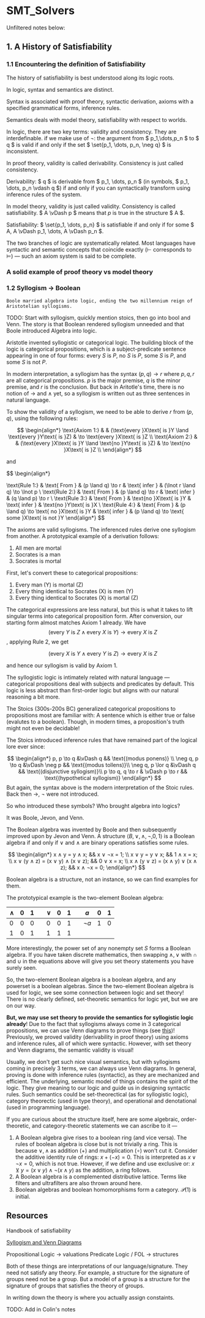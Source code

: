 # SMT_Solvers


Unfiltered notes below:

## 1. A History of Satisfiability

### 1.1 Encountering the definition of Satisfiability
The history of satisfiability is best understood along its logic roots.

In logic, syntax and semantics are distinct.

Syntax is associated with proof theory, syntactic derivation, axioms
with a specified grammatical forms, inference rules. 

Semantics deals with model theory, satisfiability with respect to worlds.

In logic, there are two key terms: validity and consistency. They are interdefinable.
if we make use of $\neg$:
the argument from $ p_1,\dots,p_n $ to $ q $ is valid if and only if the
set $ \set{p_1, \dots, p_n, \neg q} $ is inconsistent. 

In proof theory, validity is called derivability. Consistency is just called consistency. 

Derivability: $ q $ is derivable 
from $ p_1, \dots, p_n $ (in symbols, $ p_1, \dots, p_n \vdash q $)
if and only if you can syntactically transform using inference rules of the system.

In model theory, validity is just called validity. Consistency is called satisfiability. $ A \vDash p $ means that $p$
is true in the structure $ A $. 

Satisfiability: $ \set{p_1, \dots, p_n} $ is satisfiable if and only if for some $ A, A \vDash p_1, \dots, A \vDash p_n $.


The two branches of logic are systematically related. Most languages have syntactic 
and semantic concepts that coincide exactly ($\vdash$ corresponds to $\vDash$) — such an axiom system is said to be complete.

### A solid example of proof theory vs model theory



### 1.2 Syllogism -> Boolean
```admonish info title="Take away one thing"
Boole married algebra into logic, ending the two millennium reign of Aristotelian syllogisms.
```

TODO: Start with syllogism, quickly mention stoics, then go into bool and Venn.
The story is that Boolean rendered syllogism unneeded and that Boole introduced
Algebra into logic.

Aristotle invented syllogistic or categorical logic. The building block of the logic is categorical propositions, which
is a subject-predicate sentence appearing in one of four forms: every $S$ is $P$, no $S$
is $P$, some $S$ is $P$, and some $S$ is not $P$.


<!-- Since Aristotle viewed language as expressing ideas that signified entities and the properties they instantiate in 
the "world", these *categorical* propositions are "evaluated" in some world $w$,
so this is the model theory and semantical part of the logic. -->
In modern interpretation, a syllogism has the syntax $(p, q) \to r$ where $p, q, r$ are all categorical propositions.
$p$ is the major premise, $q$ is the minor premise, and $r$ is the conclusion. 
But back in Aritotle's time, there is no notion of $\to$ and $\land$ yet,
so a syllogism is written out as three sentences in natural language.

To show the validity of a syllogism, we need to be able to derive $r$ from $(p, q)$, using the following rules:

$$
\begin{align*}
\text{Axiom 1:} & & (\text{every }X\text{ is }Y \land \text{every }Y\text{ is }Z) & \to \text{every }X\text{ is }Z \\
\text{Axiom 2:} & & (\text{every }X\text{ is }Y \land \text{no }Y\text{ is }Z) & \to \text{no }X\text{ is }Z \\
\end{align*}
$$

and

$$
\begin{align*}

\text{Rule 1:} & \text{ From } & (p \land q) \to r         & \text{ infer } & (\lnot r \land q) \to \lnot p \\
\text{Rule 2:} & \text{ From } & (p \land q) \to r         & \text{ infer } & (q \land p) \to r \\
\text{Rule 3:} & \text{ From } & \text{no }X\text{ is }Y    & \text{ infer } & \text{no }Y\text{ is }X \\
\text{Rule 4:} & \text{ From } & (p \land q) \to \text{ no }X\text{ is }Y & \text{ infer } & (p \land q) \to \text{ some }X\text{ is not }Y
\end{align*}
$$

The axioms are valid syllogisms. The inferenced rules derive one syllogism from another. A prototypical example of a derivation follows:

1. All men are mortal
2. Socrates is a man
3. Socrates is mortal

First, let's convert these to categorical propositions:
1. Every man (Y) is mortal (Z)
2. Every thing identical to Socrates (X) is men (Y)
3. Every thing identical to Socrates (X) is mortal (Z)

The categorical expressions are less natural, but this is what it takes to lift singular terms into categorical proposition form.
After conversion, our starting form almost matches Axiom 1 already. We have 
$$(\text{every }Y\text{ is }Z \land \text{every }X\text{ is }Y) \to \text{every }X\text{ is }Z$$
, applying Rule 2, we get

$$(\text{every }X\text{ is }Y \land \text{every }Y\text{ is }Z) \to \text{every }X\text{ is }Z$$

and hence our syllogism is valid by Axiom 1.


The syllogistic logic is intimately related with natural language — categorical propositions 
deal with subjects and predicates by default. This logic is less abstract than first-order logic
but aligns with our natural reasoning a bit more.

The Stoics (300s-200s BC) generalized categorical propositions to propositions
most are familiar with: A sentence which is either true or false (evalutes 
to a boolean). Though, in modern times, a proposition's truth might not even 
be decidable!

The Stoics introduced inference rules that have remained
part of the logical lore ever since:

$$
\begin{align*}
p, p \to q &\vDash q && \text{(modus ponens)} \\
\neg q, p \to q &\vDash \neg p  && \text{(modus tollens)}\\
\neg q, p \lor q  &\vDash q && \text{(disjunctive syllogism)}\\
p \to q, q \to r & \vDash p \to r && \text{(hypothetical syllogism)}
\end{align*}
$$
But again, the syntax above is the modern interpretation of the Stoic rules.
Back then $\to$, $\neg$ were not introduced. 

So who introduced these symbols? Who brought algebra into logics?

It was Boole, Jevon, and Venn.

The Boolean algebra was invented by Boole and then subsequently improved upon by Jevon and Venn. A structure $\langle B, \lor, \land, \neg, 0, 1\rangle$ is a Boolean algebra if and only if $\lor$ and $\land$ are binary operations satisfies some rules.

$$
\begin{align*}
x ∧ y = y ∧ x; && x ∨ ¬x = 1; \\
x ∨ y = y ∨ x; && 1 ∧ x = x; \\
x ∨ (y ∧ z) = (x ∨ y) ∧ (x ∨ z); && 0 ∨ x = x; \\
x ∧ (y ∨ z) = (x ∧ y) ∨ (x ∧ z); && x ∧ ¬x = 0;
\end{align*}
$$

Boolean algebra is a structure, not an instance, so we can find examples for them.

The prototypical example is the two-element Boolean algebra:

| $\land$ | $0$ | $1$ |     | $\lor$ | $0$ | $1$ |     | $a$ | $0$ | $1$ |
|---|---|---|-----|---|---|---|-----|---|---|---|
| $0$ | $0$ | $0$ |     | $0$ | $0$ | $1$ |     | $\neg a$ | $1$ | $0$ |
| $1$ | $0$ | $1$ |     | $1$ | $1$ | $1$ |     |   |   |   |

More interestingly, the power set of any nonempty set $S$ forms a Boolean 
algebra. If you have taken discrete mathematics, then swapping $\land, \lor$
with $\cap$ and $\cup$ in the equations above will give you set theory 
statements you have surely seen.

So, the two-element Boolean algebra is a boolean algebra, and any powerset
is a boolean algebras. Since the two-element Boolean algebra 
is used for logic, we see some connection between 
logic and set theory! There is no clearly defined, set-theoretic semantics
for logic yet, but we are on our way.

**But, we may use set theory to provide the semantics for syllogistic logic already**! Due to the fact that syllogisms always come in 3 categorical propositions, we can use Venn diagrams to prove things (see [this](https://phil240.tamu.edu/LectureNotes/6.3.pdf))!
Previously, we proved validity (derivability in proof theory) using axioms and inference rules, all of which were syntactic.
However, with set theory and Venn diagrams, the semantic validity is visual!


Usually, we don't get such nice visual semantics, but with syllogisms coming in precisely 3 terms, we can always use Venn diagrams.
In general, proving is done with inference rules (syntactic), as they are mechanized and efficient. The underlying, semantic model of things
contains the spirit of the logic. They give meaning to our logic and guide us in designing syntactic rules. Such semantics could be set-theorectical (as for
syllogistic logic), category theorectic (used in type theory), and operational and denotational (used in programming language).



If you are curious about the structure itself, here are some algebraic, order-theoretic, and category-theoretic statements we can ascribe to it —
1. A Boolean algebra give rises to a boolean ring (and vice versa). 
The rules of boolean algebra is close but is not trivially a ring. This 
is because $\lor, \land$ as addition ($+$) and multiplication ($\circ$) won't cut it.
Consider the additive identity rule of rings: $x + (-x) = 0$.
This is interpreted as $x \lor \neg x = 0$, which is not true. However,
if we define and use exclusive or: $x \veebar y = (x \lor  y) \land \neg(x \land y)$ 
as the addition, a ring follows.
2. A Boolean algebra is a complemented distributive lattice.
Terms like filters and ultrafilters are also thrown around here.
3. Boolean algebras and boolean homomorphisms form a category.
$\mathcal{P}(1)$ is initial.


## Resources
Handbook of satisfiability

[Syllogism and Venn Diagrams](https://phil240.tamu.edu/LectureNotes/6.3.pdf)


Propositional Logic -> valuations
Predicate Logic / FOL -> structures

Both of these things are interpretations of our
language/signature. They need not satisfy any theory.
For example, a structure for the signature of groups need not 
be a group. But a model of a group is a structure for the 
signature of groups that satisfies the theory of groups.

In writing down the theory is where you actually assign
constaints.

TODO: Add in Colin's notes